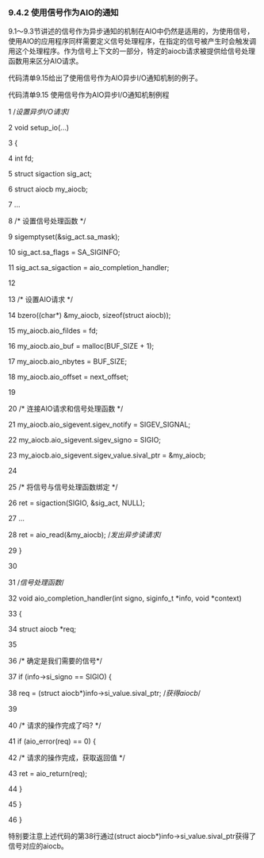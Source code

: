 ### 9.4.2 使用信号作为AIO的通知

9.1～9.3节讲述的信号作为异步通知的机制在AIO中仍然是适用的，为使用信号，使用AIO的应用程序同样需要定义信号处理程序，在指定的信号被产生时会触发调用这个处理程序。作为信号上下文的一部分，特定的aiocb请求被提供给信号处理函数用来区分AIO请求。

代码清单9.15给出了使用信号作为AIO异步I/O通知机制的例子。



代码清单9.15 使用信号作为AIO异步I/O通知机制例程

1 /*设置异步I/O请求*/ 
 
 2 void setup_io(...) 
 
 3 { 
 
 4 int fd; 
 
 5 struct sigaction sig_act; 
 
 6 struct aiocb my_aiocb; 
 
 7 ... 
 
 8 /* 设置信号处理函数 */ 
 
 9 sigemptyset(&sig_act.sa_mask); 
 
 10 sig_act.sa_flags = SA_SIGINFO; 
 
 11 sig_act.sa_sigaction = aio_completion_handler; 
 
 12 
 
 13 /* 设置AIO请求 */ 
 
 14 bzero((char*) &my_aiocb, sizeof(struct aiocb)); 
 
 15 my_aiocb.aio_fildes = fd; 
 
 16 my_aiocb.aio_buf = malloc(BUF_SIZE + 1); 
 
 17 my_aiocb.aio_nbytes = BUF_SIZE; 
 
 18 my_aiocb.aio_offset = next_offset; 
 
 19 
 
 20 /* 连接AIO请求和信号处理函数 */ 
 
 21 my_aiocb.aio_sigevent.sigev_notify = SIGEV_SIGNAL; 
 
 22 my_aiocb.aio_sigevent.sigev_signo = SIGIO; 
 
 23 my_aiocb.aio_sigevent.sigev_value.sival_ptr = &my_aiocb; 
 
 24 
 
 25 /* 将信号与信号处理函数绑定 */ 
 
 26 ret = sigaction(SIGIO, &sig_act, NULL); 
 
 27 ... 
 
 28 ret = aio_read(&my_aiocb); /*发出异步读请求*/ 
 
 29 } 
 
 30 
 
 31 /*信号处理函数*/ 
 
 32 void aio_completion_handler(int signo, siginfo_t *info, void *context) 
 
 33 { 
 
 34 struct aiocb *req; 
 
 35 
 
 36 /* 确定是我们需要的信号*/ 
 
 37 if (info->si_signo == SIGIO) { 
 
 38 req = (struct aiocb*)info->si_value.sival_ptr; /*获得aiocb*/ 
 
 39 
 
 40 /* 请求的操作完成了吗? */ 
 
 41 if (aio_error(req) == 0) { 
 
 42 /* 请求的操作完成，获取返回值 */ 
 
 43 ret = aio_return(req); 
 
 44 } 
 
 45 } 
 
 46 }

特别要注意上述代码的第38行通过(struct aiocb*)info->si_value.sival_ptr获得了信号对应的aiocb。

